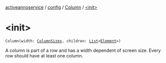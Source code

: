 [activeannoservice](../../index.md) / [config](../index.md) / [Column](index.md) / [&lt;init&gt;](./-init-.md)

# &lt;init&gt;

`Column(width: `[`ColumnSizes`](../-column-sizes/index.md)`, children: `[`List`](https://kotlinlang.org/api/latest/jvm/stdlib/kotlin.collections/-list/index.html)`<`[`Element`](../-element.md)`>)`

A column is part of a row and has a width dependent of screen size. Every row should have at least one column.

